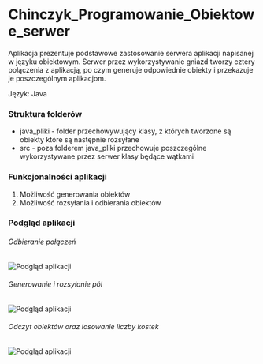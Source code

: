 # Chinczyk_Programowanie_Obiektowe_serwer

Aplikacja prezentuje podstawowe zastosowanie serwera aplikacji napisanej w języku obiektowym. Serwer przez wykorzystywanie gniazd tworzy cztery połączenia z aplikacją, po czym generuje odpowiednie obiekty i przekazuje je poszczególnym aplikacjom.

Język: Java

### Struktura folderów

* java_pliki - folder przechowywujący klasy, z których tworzone są obiekty które są następnie rozsyłane
* src - poza folderem java_pliki przechowuje poszczególne wykorzystywane przez serwer klasy będące wątkami

### Funkcjonalności aplikacji

1) Możliwość generowania obiektów
2) Możliwość rozsyłania i odbierania obiektów

### Podgląd aplikacji
###### Odbieranie połączeń
![Podgląd aplikacji](https://github.com/Happis255/Java_Gra_Chinczyk_Programowanie_Obiektowe_2019_2020_serwer/tree/master/Zdjecia/1.JPG)

###### Generowanie i rozsyłanie pól
![Podgląd aplikacji](https://github.com/Happis255/Java_Gra_Chinczyk_Programowanie_Obiektowe_2019_2020_serwer/tree/master/Zdjecia/2.JPG)

###### Odczyt obiektów oraz losowanie liczby kostek
![Podgląd aplikacji](https://github.com/Happis255/Java_Gra_Chinczyk_Programowanie_Obiektowe_2019_2020_serwer/tree/master/Zdjecia/3.JPG)
